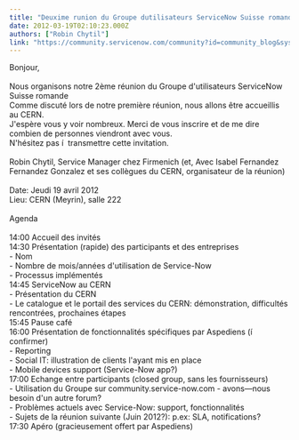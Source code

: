 ```yaml
---
title: "Deuxime runion du Groupe dutilisateurs ServiceNow Suisse romande"
date: 2012-03-19T02:10:23.000Z
authors: ["Robin Chytil"]
link: "https://community.servicenow.com/community?id=community_blog&sys_id=986caaa1dbd0dbc01dcaf3231f9619ac"
---
```

<p>Bonjour,<br /><br />Nous organisons notre 2ème réunion du Groupe d'utilisateurs ServiceNow Suisse romande<br />Comme discuté lors de notre première réunion, nous allons être accueillis au CERN.<br />J'espère vous y voir nombreux. Merci de vous inscrire et de me dire combien de personnes viendront avec vous.<br />N'hésitez pas í  transmettre cette invitation.<br /><br />Robin Chytil, Service Manager chez Firmenich (et, Avec Isabel Fernandez Fernandez Gonzalez et ses collègues du CERN, organisateur de la réunion)<br /><br />Date: Jeudi 19 avril 2012<br />Lieu: CERN (Meyrin), salle 222<br /><br />Agenda<br /><br />14:00 Accueil des invités<br />14:30 Présentation (rapide) des participants et des entreprises<br /> - Nom<br /> - Nombre de mois/années d'utilisation de Service-Now<br /> - Processus implémentés<br />14:45 ServiceNow au CERN<br /> - Présentation du CERN<br /> - Le catalogue et le portail des services du CERN: démonstration, difficultés rencontrées, prochaines étapes<br />15:45 Pause café<br />16:00 Présentation de fonctionnalités spécifiques par Aspediens (í  confirmer)<br /> - Reporting<br /> - Social IT: illustration de clients l'ayant mis en place<br /> - Mobile devices support (Service-Now app?)<br />17:00 Echange entre participants (closed group, sans les fournisseurs)<br /> - Utilisation du Groupe sur community.service-now.com - avons—nous besoin d'un autre forum?<br /> - Problèmes actuels avec Service-Now: support, fonctionnalités<br /> - Sujets de la réunion suivante (Juin 2012?): p.ex: SLA, notifications?<br />17:30 Apéro (gracieusement offert par Aspediens)</p>